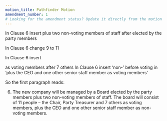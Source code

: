 ```yaml
---
motion_title: Pathfinder Motion
amendment_number: 1
# Looking for the amendment status? Update it directly from the motion page!
---
```

In Clause 6 insert
plus two non-voting members of staff after elected by the party members

In Clause 6 change 9 to 11

In Clause 6 insert

as voting members after 7 others In Clause 6 insert ‘non-’ before voting in ‘plus the CEO and one other senior staff member as voting members’

So the first paragraph reads:

6) The new company will be managed by a Board elected by the party members plus two non-voting members of staff. The board will consist of 11 people – the Chair, Party Treasurer and 7 others as voting members, plus the CEO and one other senior staff member as non-voting members.
